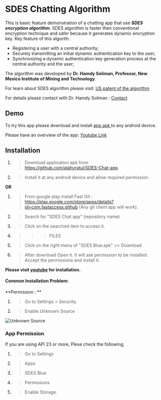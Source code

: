 # SDES Chatting Algorithm


This is basic feature demonstration of a chatting app that use _**SDES encryption algorithm**_. 
SDES algorithm is faster then conventional encryption technique and safer because it generates dynamic encryption key. Key feature of this algorith:
* Registering a user with a central authority;
* Securely transmitting an initial dynamic authentication key to the user;
* Synchronizing a dynamic authentication key generation process at the central authority and the user;

The algorithm was developed by **Dr. Hamdy Soliman, Professor, New Mexico Institute of Mining and Technology**.

For learn about SDES algorithm please visit: <a href="https://www.google.com/patents/US20110107086" target="_blank">US patent of the algorithm</a>

For details please contact with Dr. Hamdy Soliman : <a href="http://infohost.nmt.edu/~hss/contact.html" target="_blank">Contact</a>


## Demo 
To try this app please download and install <a href = "https://github.com/alahyratul/SDES-Chat-app" target = "_blank" >app apk </a>to any android device.

Please have an overview of the app: <a href = "https://www.youtube.com/watch?v=nccllIr_P7Y" target = "_blank"> Youtube Link</a>


## Installation

1. > Download application apk from https://github.com/alahyratul/SDES-Chat-app

2. > Install it at any android device and allow required permission.


**OR**

1. > From google play install Fast Git : https://play.google.com/store/apps/details?id=com.fastaccess.github  (Any git client app will work).

2. > Search for "SDES Chat app" (repository name)

3. > Click on the searched item to access it.

4. > >> FILES

5. > Click on the right menu of "SDES Blue.apk" >> Download

6. > After download Open it. It will ask permission to be installed. Accept the permissions and install it.

**Please visit [youtube](https://www.youtube.com/watch?v=YjwdmO8VE8c) for installation.**

#### Common Installation Problem:

**Permission : **

 1. > Go to Settings > Security. 
 2. > Enable Unknown Source
 
 ![Unknown Source](http://www.androidiosguide.com/wp-content/uploads/2017/03/Enable-Unkown-Sources.jpg "Unknown Source")
 
 ### App Permission
 If you are using API 23 or more, Plese check the following;
 1. > Go to Settings
 2. > Apps
 3. > SDES Blue
 4. > Permissions
 5. > Enable Storage.

